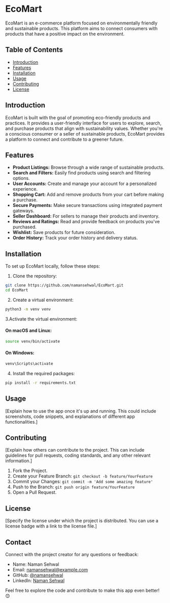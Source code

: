 # EcoMart

EcoMart is an e-commerce platform focused on environmentally friendly and sustainable products. This platform aims to connect consumers with products that have a positive impact on the environment.

## Table of Contents

- [Introduction](#introduction)
- [Features](#features)
- [Installation](#installation)
- [Usage](#usage)
- [Contributing](#contributing)
- [License](#license)

## Introduction

EcoMart is built with the goal of promoting eco-friendly products and practices. It provides a user-friendly interface for users to explore, search, and purchase products that align with sustainability values. Whether you're a conscious consumer or a seller of sustainable products, EcoMart provides a platform to connect and contribute to a greener future.

## Features

- **Product Listings:** Browse through a wide range of sustainable products.
- **Search and Filters:** Easily find products using search and filtering options.
- **User Accounts:** Create and manage your account for a personalized experience.
- **Shopping Cart:** Add and remove products from your cart before making a purchase.
- **Secure Payments:** Make secure transactions using integrated payment gateways.
- **Seller Dashboard:** For sellers to manage their products and inventory.
- **Reviews and Ratings:** Read and provide feedback on products you've purchased.
- **Wishlist:** Save products for future consideration.
- **Order History:** Track your order history and delivery status.

## Installation

To set up EcoMart locally, follow these steps:

1. Clone the repository:

```bash
git clone https://github.com/namansehwal/EcoMart.git
cd EcoMart
```
2. Create a virtual environment:

```bash
python3 -m venv venv
```
3.Activate the virtual environment:
#### On macOS and Linux:

```bash
source venv/bin/activate
```
#### On Windows:

```bash
venv\Scripts\activate
```
4. Install the required packages:

```bash
pip install -r requirements.txt
```
## Usage

[Explain how to use the app once it's up and running. This could include screenshots, code snippets, and explanations of different app functionalities.]

## Contributing

[Explain how others can contribute to the project. This can include guidelines for pull requests, coding standards, and any other relevant information.]

1. Fork the Project.
2. Create your Feature Branch: `git checkout -b feature/YourFeature`
3. Commit your Changes: `git commit -m 'Add some amazing feature'`
4. Push to the Branch: `git push origin feature/YourFeature`
5. Open a Pull Request.

## License

[Specify the license under which the project is distributed. You can use a license badge with a link to the license file.]

## Contact

Connect with the project creator for any questions or feedback:

- Name: Naman Sehwal
- Email: namansehwal@example.com
- GitHub: [@namansehwal](https://github.com/namansehwal)
- LinkedIn: [Naman Sehwal](https://www.linkedin.com/in/namansehwal/)

Feel free to explore the code and contribute to make this app even better! 😊
